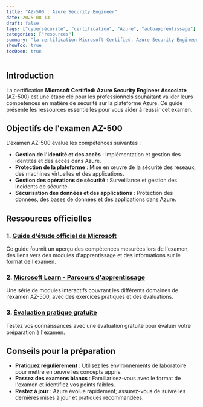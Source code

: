 ```yaml
---
title: "AZ-500 : Azure Security Engineer"
date: 2025-08-13
draft: false
tags: ["cybersécurité", "certification", "Azure", "autoapprentissage"]
categories: ["resources"]
summary: "la certification Microsoft Certified: Azure Security Engineer Associate (AZ-500)"
showToc: true
tocOpen: true
---
```


## Introduction

La certification **Microsoft Certified: Azure Security Engineer Associate** (AZ-500) est une étape clé pour les professionnels souhaitant valider leurs compétences en matière de sécurité sur la plateforme Azure. Ce guide présente les ressources essentielles pour vous aider à réussir cet examen.

## Objectifs de l'examen AZ-500

L'examen AZ-500 évalue les compétences suivantes :

- **Gestion de l'identité et des accès** : Implémentation et gestion des identités et des accès dans Azure.
- **Protection de la plateforme** : Mise en œuvre de la sécurité des réseaux, des machines virtuelles et des applications.
- **Gestion des opérations de sécurité** : Surveillance et gestion des incidents de sécurité.
- **Sécurisation des données et des applications** : Protection des données, des bases de données et des applications dans Azure.

## Ressources officielles

### 1. [Guide d'étude officiel de Microsoft](https://learn.microsoft.com/en-us/credentials/certifications/resources/study-guides/az-500)

Ce guide fournit un aperçu des compétences mesurées lors de l'examen, des liens vers des modules d'apprentissage et des informations sur le format de l'examen.

### 2. [Microsoft Learn - Parcours d'apprentissage](https://learn.microsoft.com/en-us/training/paths/az-500-azure-security-engineer/)

Une série de modules interactifs couvrant les différents domaines de l'examen AZ-500, avec des exercices pratiques et des évaluations.

### 3. [Évaluation pratique gratuite](https://learn.microsoft.com/en-us/credentials/certifications/azure-security-engineer/?practice-assessment-type=certification)

Testez vos connaissances avec une évaluation gratuite pour évaluer votre préparation à l'examen.

## Conseils pour la préparation

- **Pratiquez régulièrement** : Utilisez les environnements de laboratoire pour mettre en œuvre les concepts appris.
- **Passez des examens blancs** : Familiarisez-vous avec le format de l'examen et identifiez vos points faibles.
- **Restez à jour** : Azure évolue rapidement; assurez-vous de suivre les dernières mises à jour et pratiques recommandées.


